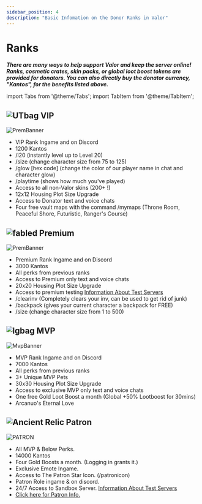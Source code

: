 ```yaml
---
sidebar_position: 4
description: "Basic Infomation on the Donor Ranks in Valor"
---
```


# Ranks
***There are many ways to help support Valor and keep the server online! Ranks, cosmetic crates, skin packs, or global loot boost tokens are provided for donators. You can also directly buy the donator currency, "Kantos", for the benefits listed above.***

import Tabs from '@theme/Tabs';
import TabItem from '@theme/TabItem';

<Tabs> 
  <TabItem value="VIP" label="VIP" default>

## ![UTbag](https://cdn.discordapp.com/attachments/1107378591026655272/1107460067399315627/adf.png) VIP
![PremBanner](https://mvp.valorserver.com/images/vip-banner.png)

- VIP Rank Ingame and on Discord
- 1200 Kantos
- /l20 (instantly level up to Level 20)
- /size (change character size from 75 to 125)
- /glow [hex code] (change the color of our player name in chat and character glow)
- /playtime (shows how much you've played)
- Access to all non-Valor skins (200+ !)
- 12x12 Housing Plot Size Upgrade
- Access to Donator text and voice chats
- Four free vault maps with the command /mymaps (Throne Room, Peaceful Shore, Futuristic, Ranger's Course)

 </TabItem>
  <TabItem value="Premium" label="Premium">
    
## ![fabled](https://cdn.discordapp.com/attachments/828314781793779742/1108582622457757706/FABLEDBAG.png) Premium
![PremBanner](https://mvp.valorserver.com/images/prem-banner.png)


- Premium Rank Ingame and on Discord
- 3000 Kantos
- All perks from previous ranks
- Access to Premium only text and voice chats
- 20x20 Housing Plot Size Upgrade
- Access to premium testing
[Information About Test Servers](https://wiki.valorserver.com/docs/valor_guides/premtesting)
- /clearinv (Completely clears your inv, can be used to get rid of junk)
- /backpack (gives your current character a backpack for FREE)
- /size (change character size from 1 to 500)

 </TabItem>
  <TabItem value="MVP" label="MVP">

## ![lgbag](https://cdn.discordapp.com/attachments/1026159786313650256/1045193424116133948/Legendary_Bag.png) MVP
![MvpBanner](https://mvp.valorserver.com/images/mvp-banner.png)


- MVP Rank Ingame and on Discord
- 7000 Kantos
- All perks from previous ranks
- 3+ Unique MVP Pets
- 30x30 Housing Plot Size Upgrade
- Access to exclusive MVP only text and voice chats
- One free Gold Loot Boost a month (Global +50% Lootboost for 30mins)
- Arcanuo's Eternal Love

 </TabItem>
  <TabItem value="Patron" label="Patron">

## ![Ancient Relic](https://cdn.discordapp.com/attachments/1026159786313650256/1045182982090145843/Ancient_Relic_Bag.png) Patron

![PATRON](https://cdn.discordapp.com/attachments/1118235017550778448/1188098948041289880/patront.png?ex=65994a5f&is=6586d55f&hm=59fa5d2f871e6e96c8629f47f13347c33f6588456aa3470c2925dd5729720949&)


- All MVP & Below Perks.
- 14000 Kantos
- Four Gold Boosts a month. (Logging in grants it.)
- Exclusive Emote Ingame.
- Access to The Patron Star Icon. (/patronicon)
- Patron Role ingame & on discord.
- 24/7 Access to Sandbox Server.
[Information About Test Servers](https://wiki.valorserver.com/docs/valor_guides/premtesting)
- [Click here for Patron Info.](https://valorserver.com/blog.valorserver.com/patron-sandbox-server-info/)

 </TabItem>
</Tabs>
